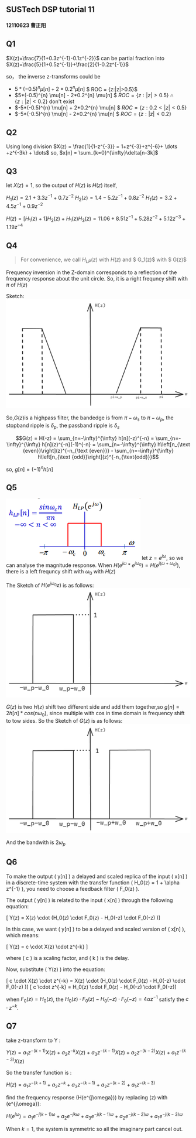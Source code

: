 ## SUSTech DSP tutorial 11

#### 12110623 曹正阳

## Q1 

$X(z)=\frac{7}{1+0.3z^{-1}-0.1z^{-2}}$ can be partial fraction into $X(z)=\frac{5}{1+0.5z^{-1}}+\frac{2}{1-0.2z^{-1}}$

so， the inverse z-transforms could be 
* $5*(-0.5)^{n} \mu[n] + 2*0.2^{n} \mu[n]$ $ ROC = \{z:|z|>0.5\}$
* $5*(-0.5)^{n} \mu[n] - 2*0.2^{n} \mu[n] $ $ROC = \{z:|z|>0.5\} \cap \{z:|z|<0.2\}$ don't exist
* $-5*(-0.5)^{n} \mu[n] + 2*0.2^{n} \mu[n] $ $ROC = \{z:0.2<|z|<0.5\}$ 
* $-5*(-0.5)^{n} \mu[n] - 2*0.2^{n} \mu[n] $ $ROC = \{z:|z|<0.2\}$ 

## Q2
Using long division
$X(z) = \frac{1}{1-z^{-3}} = 1+z^{-3}+z^{-6}+ \dots +z^{-3k} + \dots$
so, $x[n] = \sum_{k=0}^{\infty}\delta[n-3k]$

## Q3
let $X(z) = 1$, so the output of $H(z)$ is $H(z)$ itself,

$H_1(z) = 2.1 + 3.3z^{-1} + 0.7z^{-2}$
$H_2(z) = 1.4 - 5.2z^{-1} + 0.8z^{-2}$
$H_1(z) = 3.2 + 4.5z^{-1} + 0.9z^{-2}$

$H(z) = [H_1(z)+1]H_2(z)+H_1(z)H_3(z) = 11.06 + 8.51z^{-1} + 5.28z^{-2} + 5.12z^{-3} + 1.19z^{-4}$

## Q4
> For convenience, we call $H_{LP}(z)$ with $H(z)$ and $ G_1(z)$ with $ G(z)$

Frequency inversion in the Z-domain corresponds to a reflection of the frequency response about the unit circle. So, it is a right frequncy shift with $\pi$ of $H(z)$

Sketch:
![Sketch](q4.png)

So,$G(z)$is a highpass filter, the bandedge is from $\pi - \omega_s$ to $\pi - \omega_p$, the stopband ripple is $\delta_p$, the passband ripple is $\delta_s$

$$G(z) = H(-z) = \sum_{n=-\infty}^{\infty} h[n](-z)^{-n} = \sum_{n=-\infty}^{\infty} h[n](z)^{-n}(-1)^{-n} = \sum_{n=-\infty}^{\infty} h\left[n_{\text {even}}\right](z)^{-n_{\text {even}}} - \sum_{n=-\infty}^{\infty} h\left[n_{\text {odd}}\right](z)^{-n_{\text{odd}}}$$

so, $g[n] = (-1)^n h[n]$

## Q5
![](q5.png)
let $z = e^{j\omega}$, so we can analyse the magnitude response.
When $H(e^{j\omega}*e^{j\omega_0}) = H(e^{j(\omega + \omega_0)})$, there is a left frequncy shift with $\omega_0$ with $H(z)$

The Sketch of $H(e^{j\omega_0} z)$ is as follows:
![](q51.png)

$G(z)$ is two $H(z)$ shift two different side and add them together,so $g[n] = 2h[n]*cos(n\omega_0)$, since multiple with cos in time domain is frequency shift to tow sides. So the Sketch of $G(z)$ is as follows:
![](q52.png)

And the bandwith is $2\omega_p$

## Q6

To make the output \( y[n] \) a delayed and scaled replica of the input \( x[n] \) in a discrete-time system with the transfer function \( H_0(z) = 1 + \alpha z^{-1} \), you need to choose a feedback filter \( F_0(z) \).

The output \( y[n] \) is related to the input \( x[n] \) through the following equation:

\[ Y(z) = X(z) \cdot (H_0(z) \cdot F_0(z) - H_0(-z) \cdot F_0(-z) )\]

In this case, we want \( y[n] \) to be a delayed and scaled version of \( x[n] \), which means:

\[ Y(z) = c \cdot X(z) \cdot z^{-k} \]

where \( c \) is a scaling factor, and \( k \) is the delay.

Now, substitute \( Y(z) \) into the equation:

\[ c \cdot X(z) \cdot z^{-k} = X(z) \cdot (H_0(z) \cdot F_0(z) - H_0(-z) \cdot F_0(-z) )\]
\[ c \cdot z^{-k} = H_0(z) \cdot F_0(z) - H_0(-z) \cdot F_0(-z)\]

when $F_0(z) = H_0(z)$, the  $H_0(z) \cdot F_0(z) - H_0(-z) \cdot F_0(-z) = 4\alpha z^{-1}$ satisfy the $c \cdot z^{-k}$.

## Q7

take z-transform to Y :

$Y(z) = a_1z^{-(k+1)}X(z) + a_2z^{-k}X(z) + a_3z^{-(k-1)}X(z) + a_2z^{-(k-2)}X(z) + a_1z^{-(k-3)}X(z)$

So the transfer function is :

$H(z) = a_1z^{-(k+1)} + a_2z^{-k} + a_3z^{-(k-1)} + a_2z^{-(k-2)} + a_1z^{-(k-3)}$

find the frequency response \(H(e^{j\omega})\) by replacing \(z\) with \(e^{j\omega}\):

$H(e^{j\omega}) = a_1e^{-j(k+1)\omega} + a_2e^{-jk\omega} + a_3e^{-j(k-1)\omega} + a_2e^{-j(k-2)\omega} + a_1e^{-j(k-3)\omega}$

When $k=1$, the system is symmetric so all the imaginary part cancel out.